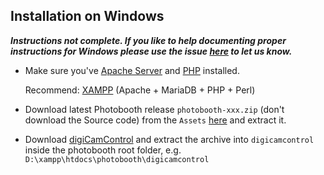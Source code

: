 ## Installation on Windows
**_Instructions not complete. If you like to help documenting proper instructions for Windows please use the issue [here](https://github.com/andreknieriem/photobooth/issues/121) to let us know._**

- Make sure you've [Apache Server](https://httpd.apache.org/docs/2.4/platform/windows.html) and [PHP](https://www.php.net/manual/de/install.windows.php) installed.

  Recommend: [XAMPP](http://www.apachefriends.org/en/xampp.html) (Apache + MariaDB + PHP + Perl)

- Download latest Photobooth release `photobooth-xxx.zip` (don't download the Source code) from the `Assets` [here](https://github.com/andreknieriem/photobooth/releases) and extract it.

- Download [digiCamControl](http://digicamcontrol.com/) and extract the archive into `digicamcontrol` inside the photobooth root folder, e.g. `D:\xampp\htdocs\photobooth\digicamcontrol`
